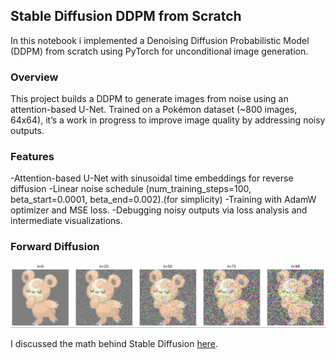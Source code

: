 <h2> Stable Diffusion DDPM from Scratch</h2>

In this notebook i implemented a Denoising Diffusion Probabilistic Model (DDPM) from scratch using PyTorch for unconditional image generation.

<h3>Overview</h3>

This project builds a DDPM to generate images from noise using an attention-based U-Net. Trained on a Pokémon dataset (~800 images, 64x64), it’s a work in progress to improve image quality by addressing noisy outputs.

<h3>Features</h3>
-Attention-based U-Net with sinusoidal time embeddings for reverse diffusion
-Linear noise schedule (num_training_steps=100, beta_start=0.0001, beta_end=0.002).(for simplicity)
-Training with AdamW optimizer and MSE loss.
-Debugging noisy outputs via loss analysis and intermediate visualizations.

### Forward Diffusion
![Forward Diffusion Process](https://raw.githubusercontent.com/shovonSharma/Stable-difusion-from-scratch/main/forward-pass.jpg)

I discussed the math behind Stable Diffusion [here](https://medium.com/@shovonsharma/the-math-behind-stable-diffusion-232ac2f9f263).
